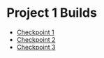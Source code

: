 # Project 1 Builds

-   [Checkpoint 1](builds/Checkpoint-1/)
-   [Checkpoint 2](builds/Checkpoint-2/)
-   [Checkpoint 3](builds/Checkpoint-3/)